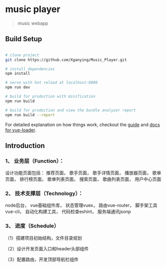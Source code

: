 # music player

> music webapp

## Build Setup

``` bash

# clone project
git clone https://github.com/Xganying/Music_Player.git

# install dependencies
npm install

# serve with hot reload at localhost:8080
npm run dev

# build for production with minification
npm run build

# build for production and view the bundle analyzer report
npm run build --report
```

For detailed explanation on how things work, checkout the [guide](http://vuejs-templates.github.io/webpack/) and [docs for vue-loader](http://vuejs.github.io/vue-loader).

## Introduction

### 1、 业务层（Function）：

设计功能页面包括： 推荐页面， 歌手页面， 歌手详情页面， 播放器页面， 歌单页面， 排行榜页面， 歌单列表页面， 搜索页面， 歌曲列表页面， 用户中心页面

### 2、 技术支撑层（Technology）：

 node后台， vue基础组件库， 状态管理vuex， 路由vue-router， 脚手架工具vue-cli， 自动化构建工具， 代码检查eshint， 服务端通讯jsonp

### 3、 进度（Schedule）

（1）搭建项目初始结构，文件目录规划

（2）设计开发页面入口和header头部组件

（3）配置路由，开发顶部导航栏组件
